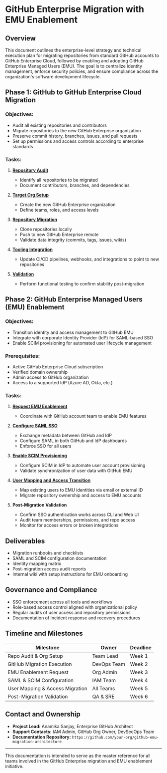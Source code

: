 # GitHub Enterprise Migration with EMU Enablement

## Overview
This document outlines the enterprise-level strategy and technical execution plan for migrating repositories from standard GitHub accounts to GitHub Enterprise Cloud, followed by enabling and adopting GitHub Enterprise Managed Users (EMU). The goal is to centralize identity management, enforce security policies, and ensure compliance across the organization's software development lifecycle.

## Phase 1: GitHub to GitHub Enterprise Cloud Migration

### Objectives:
- Audit all existing repositories and contributors
- Migrate repositories to the new GitHub Enterprise organization
- Preserve commit history, branches, issues, and pull requests
- Set up permissions and access controls according to enterprise standards

### Tasks:
1. [**Repository Audit**](./docs/tasks/repository_audit.md)
   - Identify all repositories to be migrated
   - Document contributors, branches, and dependencies

2. [**Target Org Setup**](./docs/tasks/target_org_setup.md)
   - Create the new GitHub Enterprise organization
   - Define teams, roles, and access levels

3. [**Repository Migration**](./docs/tasks/repository_migration.md)
   - Clone repositories locally
   - Push to new GitHub Enterprise remote
   - Validate data integrity (commits, tags, issues, wikis)

4. [**Tooling Integration**](./doc/tasks/tooling_integration.md)
   - Update CI/CD pipelines, webhooks, and integrations to point to new repositories

5. [**Validation**](./docs/tasks/validation.md)
   - Perform functional testing to confirm stability post-migration

## Phase 2: GitHub Enterprise Managed Users (EMU) Enablement

### Objectives:
- Transition identity and access management to GitHub EMU
- Integrate with corporate Identity Provider (IdP) for SAML-based SSO
- Enable SCIM provisioning for automated user lifecycle management

### Prerequisites:
- Active GitHub Enterprise Cloud subscription
- Verified domain ownership
- Admin access to GitHub organization
- Access to a supported IdP (Azure AD, Okta, etc.)

### Tasks:
1. [**Request EMU Enablement**](./docs/tasks/request_emu_enablement.md)
   - Coordinate with GitHub account team to enable EMU features

2. [**Configure SAML SSO**](./docs/tasks/configure_saml_sso.md)
   - Exchange metadata between GitHub and IdP
   - Configure SAML in both GitHub and IdP dashboards
   - Enforce SSO for all users

3. [**Enable SCIM Provisioning**](./docs/tasks/enable_scim_provisioning.md)
   - Configure SCIM in IdP to automate user account provisioning
   - Validate synchronization of user data with GitHub EMU

4. [**User Mapping and Access Transition**](./docs/tasks/user_mapping_and_access.md)
   - Map existing users to EMU identities via email or external ID
   - Migrate repository ownership and access to EMU accounts

5. **Post-Migration Validation**
   - Confirm SSO authentication works across CLI and Web UI
   - Audit team memberships, permissions, and repo access
   - Monitor for access errors or broken integrations

## Deliverables
- Migration runbooks and checklists
- SAML and SCIM configuration documentation
- Identity mapping matrix
- Post-migration access audit reports
- Internal wiki with setup instructions for EMU onboarding

## Governance and Compliance
- SSO enforcement across all tools and workflows
- Role-based access control aligned with organizational policy
- Regular audits of user access and repository permissions
- Documentation of incident response and recovery procedures

## Timeline and Milestones
| Milestone                         | Owner         | Deadline       |
|----------------------------------|---------------|----------------|
| Repo Audit & Org Setup           | Team Lead     | Week 1         |
| GitHub Migration Execution       | DevOps Team   | Week 2         |
| EMU Enablement Request           | Org Admin     | Week 3         |
| SAML & SCIM Configuration        | IAM Team      | Week 4         |
| User Mapping & Access Migration  | All Teams     | Week 5         |
| Post-Migration Validation        | QA & SRE      | Week 6         |

## Contact and Ownership
- **Project Lead:** Anamika Sanjay, Enterprise GitHub Architect
- **Support Contacts:** IAM Admin, GitHub Org Owner, DevSecOps Team
- **Documentation Repository:** `https://github.com/your-org/github-emu-migration-architecture`

---

This documentation is intended to serve as the master reference for all teams involved in the GitHub Enterprise migration and EMU enablement initiative.

